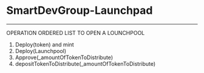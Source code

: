 # SmartDevGroup-Launchpad


---

OPERATION ORDERED LIST TO OPEN A LOUNCHPOOL
1. Deploy(token) and mint 
2. Deploy(Launchpool)
3. Approve(_amountOfTokenToDistribute)
4. depositTokenToDistribute(_amountOfTokenToDistribute)